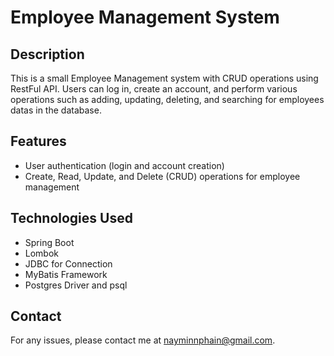 # Employee Management System

## Description

This is a small Employee Management system with CRUD operations using RestFul API. Users can log in, create an account, and perform various operations such as adding, updating, deleting, and searching for employees datas in the database.

## Features

- User authentication (login and account creation)
- Create, Read, Update, and Delete (CRUD) operations for employee management

## Technologies Used
- Spring Boot
- Lombok
- JDBC for Connection
- MyBatis Framework
- Postgres Driver and psql

## Contact

For any issues, please contact me at nayminnphain@gmail.com.
